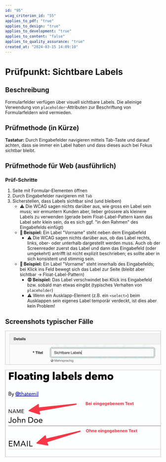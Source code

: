 ```yaml
---
id: "95"
wcag_criterion_id: "55"
applies_to_pdf: "true"
applies_to_design: "true"
applies_to_development: "true"
applies_to_content: "false"
applies_to_quality_assurance: "true"
created_at: "2024-03-15 14:09:10"
---
```


# Prüfpunkt: Sichtbare Labels

## Beschreibung

Formularfelder verfügen über visuell sichtbare Labels. Die alleinige Verwendung von `placeholder`-Attributen zur Beschriftung von Formularfeldern wird vermieden.

## Prüfmethode (in Kürze)

**Tastatur:** Durch Eingabefelder navigieren mittels Tab-Taste und darauf achten, dass sie immer ein Label haben und dass dieses auch bei Fokus sichtbar bleibt.

## Prüfmethode für Web (ausführlich)

### Prüf-Schritte

1. Seite mit Formular-Elementen öffnen
1. Durch Eingabefelder navigieren mit `Tab`
1. Sicherstellen, dass Labels sichtbar sind (und bleiben)
    - ⚠️ Die WCAG sagen nichts darüber aus, wie gross ein Label sein muss; wir ermuntern Kunden aber, lieber grössere als kleinere Labels zu verwenden (gerade beim Float-Label-Pattern kann das Label sehr klein sein, da es sich ggf. "in den Rahmen" des Eingabefelds einfügt)
    - **🙂 Beispiel:** Ein Label "Vorname" steht neben dem Eingabefeld
        - ⚠️ Die WCAG sagen nichts darüber aus, ob das Label rechts, links, ober- oder unterhalb dargestellt werden muss. Auch ob der Screenreader zuerst das Label und dann das Eingabefeld (oder umgekehrt) antrifft ist nicht explizit beschrieben; es sollte aber in sich konsistent und stimmig sein.
    - **🙂 Beispiel:** Ein Label "Vorname" steht innerhalb des Eingabefelds; bei Klick ins Feld bewegt sich das Label zur Seite (bleibt aber sichtbar → Float-Label-Pattern)
        - **😡 Beispiel:** Das Label verschwindet bei Klick ins Eingabefeld bzw. sobald man etwas eingibt (typisches Verhalten von `placeholder`)
        - ⚠️ Wenn ein Ausklapp-Element (z.B. ein `<select>`) beim Ausklappen sein eigenes Label temporär verdeckt, ist dies aber kein Problem!

## Screenshots typischer Fälle

![Labels sind immer sichtbar in A4AA](images/labels-sind-immer-sichtbar-in-a4aa.png)

![Float-Label-Pattern](images/float-label-pattern.png)